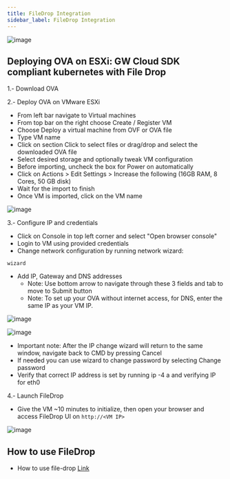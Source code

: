 ```yaml
---
title: FileDrop Integration
sidebar_label: FileDrop Integration
---
```



![image](https://user-images.githubusercontent.com/60857664/115526387-4154d100-a290-11eb-8876-357a22900a0d.png)


## Deploying OVA on ESXi: GW Cloud SDK compliant kubernetes with File Drop

1.- Download OVA

2.- Deploy OVA on VMware ESXi
  - From left bar navigate to Virtual machines
  - From top bar on the right choose Create / Register VM
  - Choose Deploy a virtual machine from OVF or OVA file
  - Type VM name
  - Click on section Click to select files or drag/drop and select the downloaded OVA file
  - Select desired storage and optionally tweak VM configuration
  - Before importing, uncheck the box for Power on automatically
  - Click on Actions > Edit Settings > Increase the following (16GB RAM, 8 Cores, 50 GB disk)
  - Wait for the import to finish
  - Once VM is imported, click on the VM name

![image](https://user-images.githubusercontent.com/64204445/115719302-96c8d500-a399-11eb-8d6e-c8a506ed22c7.png)

3.- Configure IP and credentials
  - Click on Console in top left corner and select "Open browser console"
  - Login to VM using provided credentials
  - Change network configuration by running network wizard:
```
wizard
```
  - Add IP, Gateway and DNS addresses
    - Note: Use bottom arrow to navigate through these 3 fields and tab to move to Submit button
    - Note: To set up your OVA without internet access, for DNS, enter the same IP as your VM IP.

![image](https://user-images.githubusercontent.com/64204445/115719636-ec04e680-a399-11eb-8ec0-3a37b1c5d267.png)

![image](https://user-images.githubusercontent.com/64204445/115719445-b7912a80-a399-11eb-9e38-619c622fb2e5.png)

- Important note: After the IP change wizard will return to the same window, navigate back to CMD by pressing Cancel
- If needed you can use wizard to change password by selecting Change password
- Verify that correct IP address is set by running ip -4 a and verifying IP for eth0

4.- Launch FileDrop
  - Give the VM ~10 minutes to initialize, then open your browser and access FileDrop UI on `http://<VM IP>`

![image](https://user-images.githubusercontent.com/64204445/115719738-03dc6a80-a39a-11eb-93d0-39597d65e6ee.png)



## How to use FileDrop

- How to use file-drop [ Link ](https://k8-proxy.github.io/k8-proxy-documentation/docs/products/filedrop/fd-howto)

